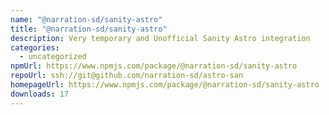 ```yaml
---
name: "@narration-sd/sanity-astro"
title: "@narration-sd/sanity-astro"
description: Very temporary and Unofficial Sanity Astro integration
categories:
  - uncategorized
npmUrl: https://www.npmjs.com/package/@narration-sd/sanity-astro
repoUrl: ssh://git@github.com/narration-sd/astro-san
homepageUrl: https://www.npmjs.com/package/@narration-sd/sanity-astro
downloads: 17
---
```


